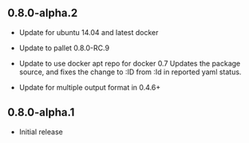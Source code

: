 ## 0.8.0-alpha.2

- Update for ubuntu 14.04 and latest docker

- Update to pallet 0.8.0-RC.9

- Update to use docker apt repo for docker 0.7
  Updates the package source, and fixes the change to :ID from :Id in
  reported yaml status.

- Update for multiple output format in 0.4.6+

## 0.8.0-alpha.1

- Initial release
